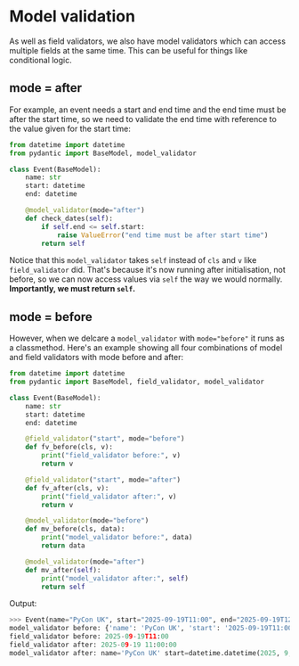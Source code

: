 # Model validation

As well as field validators, we also have model validators which can access multiple fields at the
same time. This can be useful for things like conditional logic.

## mode = after

For example, an event needs a start and end time and the end time must be after the start time, so
we need to validate the end time with reference to the value given for the start time:

```python
from datetime import datetime
from pydantic import BaseModel, model_validator

class Event(BaseModel):
    name: str
    start: datetime
    end: datetime

    @model_validator(mode="after")
    def check_dates(self):
        if self.end <= self.start:
            raise ValueError("end time must be after start time")
        return self
```

Notice that this `model_validator` takes `self` instead of `cls` and `v` like `field_validator`
did. That's because it's now running after initialisation, not before, so we can now access values
via `self` the way we would normally. **Importantly, we must return `self`.**

## mode = before

However, when we delcare a `model_validator` with `mode="before"` it runs as a classmethod. Here's
an example showing all four combinations of model and field validators with mode before and after:

```python
from datetime import datetime
from pydantic import BaseModel, field_validator, model_validator

class Event(BaseModel):
    name: str
    start: datetime
    end: datetime

    @field_validator("start", mode="before")
    def fv_before(cls, v):
        print("field_validator before:", v)
        return v

    @field_validator("start", mode="after")
    def fv_after(cls, v):
        print("field_validator after:", v)
        return v

    @model_validator(mode="before")
    def mv_before(cls, data):
        print("model_validator before:", data)
        return data

    @model_validator(mode="after")
    def mv_after(self):
        print("model_validator after:", self)
        return self
```

Output:

```python
>>> Event(name="PyCon UK", start="2025-09-19T11:00", end="2025-09-19T12:00")
model_validator before: {'name': 'PyCon UK', 'start': '2025-09-19T11:00', 'end': '2025-09-19T12:00'}
field_validator before: 2025-09-19T11:00
field_validator after: 2025-09-19 11:00:00
model_validator after: name='PyCon UK' start=datetime.datetime(2025, 9, 19, 11, 0) end=datetime.datetime(2025, 9, 19, 12, 0)
```

## 